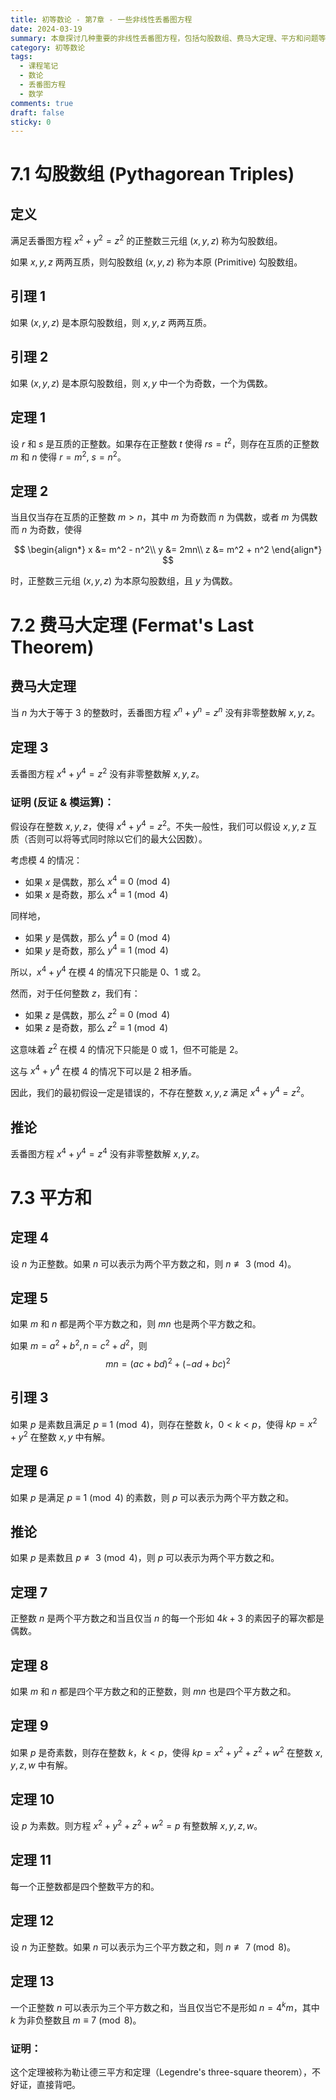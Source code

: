 ```yaml
---
title: 初等数论 - 第7章 - 一些非线性丢番图方程
date: 2024-03-19
summary: 本章探讨几种重要的非线性丢番图方程，包括勾股数组、费马大定理、平方和问题等，涵盖经典数论问题及其解决方法。
category: 初等数论
tags:
  - 课程笔记
  - 数论
  - 丢番图方程
  - 数学
comments: true
draft: false
sticky: 0
---
```

# 7.1 勾股数组 (Pythagorean Triples)

## 定义
满足丢番图方程 $x^2 + y^2 = z^2$ 的正整数三元组 $(x, y, z)$ 称为勾股数组。

如果 $x, y, z$ 两两互质，则勾股数组 $(x, y, z)$ 称为本原 (Primitive) 勾股数组。

## 引理 1
如果 $(x, y, z)$ 是本原勾股数组，则 $x, y, z$ 两两互质。

## 引理 2
如果 $(x, y, z)$ 是本原勾股数组，则 $x, y$ 中一个为奇数，一个为偶数。

## 定理 1
设 $r$ 和 $s$ 是互质的正整数。如果存在正整数 $t$ 使得 $rs = t^2$，则存在互质的正整数 $m$ 和 $n$ 使得 $r = m^2$, $s = n^2$。

## 定理 2
当且仅当存在互质的正整数 $m > n$，其中 $m$ 为奇数而 $n$ 为偶数，或者 $m$ 为偶数而 $n$ 为奇数，使得

$$
\begin{align*}
x &= m^2 - n^2\\
y &= 2mn\\
z &= m^2 + n^2
\end{align*}
$$

时，正整数三元组 $(x, y, z)$ 为本原勾股数组，且 $y$ 为偶数。

# 7.2 费马大定理 (Fermat's Last Theorem)

## 费马大定理
当 $n$ 为大于等于 3 的整数时，丢番图方程 $x^n + y^n = z^n$ 没有非零整数解 $x, y, z$。

## 定理 3
丢番图方程 $x^4 + y^4 = z^2$ 没有非零整数解 $x, y, z$。

### 证明 (反证 & 模运算)：

假设存在整数 $x,y,z$，使得 $x^4+y^4=z^2$。不失一般性，我们可以假设 $x,y,z$ 互质（否则可以将等式同时除以它们的最大公因数）。

考虑模 4 的情况：

- 如果 $x$ 是偶数，那么 $x^4 \equiv 0 \pmod{4}$
- 如果 $x$ 是奇数，那么 $x^4 \equiv 1 \pmod{4}$

同样地，

- 如果 $y$ 是偶数，那么 $y^4 \equiv 0 \pmod{4}$
- 如果 $y$ 是奇数，那么 $y^4 \equiv 1 \pmod{4}$

所以，$x^4+y^4$ 在模 4 的情况下只能是 0、1 或 2。

然而，对于任何整数 $z$，我们有：

- 如果 $z$ 是偶数，那么 $z^2 \equiv 0 \pmod{4}$
- 如果 $z$ 是奇数，那么 $z^2 \equiv 1 \pmod{4}$

这意味着 $z^2$ 在模 4 的情况下只能是 0 或 1，但不可能是 2。

这与 $x^4+y^4$ 在模 4 的情况下可以是 2 相矛盾。

因此，我们的最初假设一定是错误的，不存在整数 $x,y,z$ 满足 $x^4+y^4=z^2$。

## 推论
丢番图方程 $x^4 + y^4 = z^4$ 没有非零整数解 $x, y, z$。

# 7.3 平方和

## 定理 4
设 $n$ 为正整数。如果 $n$ 可以表示为两个平方数之和，则 $n \not\equiv 3 \pmod{4}$。

## 定理 5
如果 $m$ 和 $n$ 都是两个平方数之和，则 $mn$ 也是两个平方数之和。

如果 $m = a^2 + b^2, n = c^2 + d^2$，则
$$mn = (ac + bd)^2 + (-ad + bc)^2$$

## 引理 3
如果 $p$ 是素数且满足 $p \equiv 1 \pmod{4}$，则存在整数 $k$，$0 < k < p$，使得 $kp = x^2 + y^2$ 在整数 $x, y$ 中有解。

## 定理 6
如果 $p$ 是满足 $p \equiv 1 \pmod{4}$ 的素数，则 $p$ 可以表示为两个平方数之和。

## 推论
如果 $p$ 是素数且 $p \not\equiv 3 \pmod{4}$，则 $p$ 可以表示为两个平方数之和。

## 定理 7
正整数 $n$ 是两个平方数之和当且仅当 $n$ 的每一个形如 $4k+3$ 的素因子的幂次都是偶数。

## 定理 8
如果 $m$ 和 $n$ 都是四个平方数之和的正整数，则 $mn$ 也是四个平方数之和。

## 定理 9
如果 $p$ 是奇素数，则存在整数 $k$，$k < p$，使得 $kp = x^2 + y^2 + z^2 + w^2$ 在整数 $x, y, z, w$ 中有解。

## 定理 10
设 $p$ 为素数。则方程 $x^2 + y^2 + z^2 + w^2 = p$ 有整数解 $x, y, z, w$。

## 定理 11
每一个正整数都是四个整数平方的和。

## 定理 12
设 $n$ 为正整数。如果 $n$ 可以表示为三个平方数之和，则 $n \not\equiv 7 \pmod{8}$。

## 定理 13
一个正整数 $n$ 可以表示为三个平方数之和，当且仅当它不是形如 $n = 4^km$，其中 $k$ 为非负整数且 $m \equiv 7 \pmod{8}$。

### 证明：
这个定理被称为勒让德三平方和定理（Legendre's three-square theorem），不好证，直接背吧。